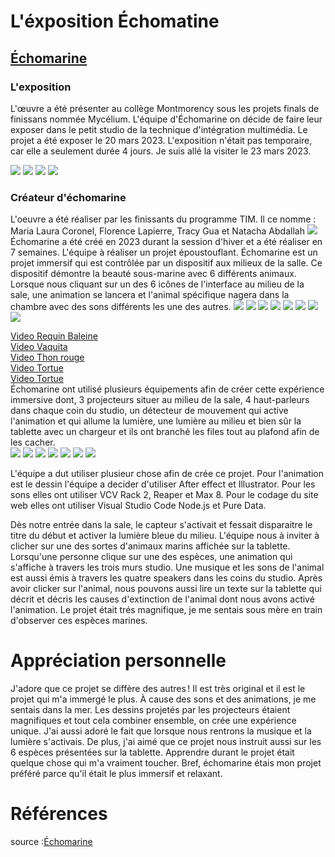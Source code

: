 
<h1>L'éxposition Échomatine </h1>

<h2><a href="https://tim-montmorency.com/2023/projets/Echomarine/docs/web/index.html">Échomarine</a></h2>
<h3>L'exposition</h3>

L'œuvre a été présenter au collège Montmorency sous les projets finals de finissans nommée Mycélium. L'équipe d'Échomarine on décide de faire leur exposer dans le petit studio de la technique d'intégration multimédia. Le projet a été exposer le 20 mars 2023. L'exposition n'était pas temporaire, car elle a seulement durée 4 jours. Je suis allé la visiter le 23 mars 2023.


<img src="Photo/mycelium_demo2.png">
<img src="Photo/mycelium_demo.png">
<img src="Photo/echomarine_moi_devant.png">
<img src="Photo/echomarine_moi_interieur.png">

<h3>Créateur d'échomarine</h3>
L'oeuvre a été réaliser par les finissants du programme TIM. Il ce nomme : Maria Laura Coronel, Florence Lapierre, Tracy Gua et Natacha Abdallah
<img src="Photo/echomarine_equipe.png">
Échomarine a été créé en 2023 durant la session d'hiver et a été réaliser en 7 semaines. L'équipe à réaliser un projet époustouflant. Échomarine est un projet immersif qui est contrôlée par un dispositif aux milieux de la salle. Ce dispositif démontre la beauté sous-marine avec 6 différents animaux. Lorsque nous cliquant sur un des 6 icônes de l'interface au milieu de la sale, une animation se lancera et l'animal spécifique nagera dans la chambre avec des sons différents les une des autres.


<img src="Photo/echomarine_intro_ipad.png">
<img src="Photo/echomarine_tablette_baleine.png">
<img src="Photo/echomarine_tablette_requin_baleine.png">
<img src="Photo/echomarine_tablette_requin_blanc.png">
<img src="Photo/echomarine_tablette_thon.png">
<img src="Photo/echomarine_tablette_tortue.png">
<img src="Photo/echomarine_tablette_vaquita.png">
<img src="Photo/echomarine_intro.png">

<a href="https://youtube.com/shorts/hIgY-hvJ7kY?feature=share">Video Requin Baleine</a>
<br>
<a href="https://youtube.com/shorts/hIgY-hvJ7kY?feature=share">Video Vaquita</a>
<br>
<a href="https://youtube.com/shorts/_dUlRNu5DHw?feature=share">Video Thon rouge</a>
<br>
<a href="https://youtube.com/shorts/91YEsIDqBII?feature=share">Video Tortue</a>
<br>
<a href="https://youtube.com/shorts/qtSZ7votvLQ?feature=share">Video Tortue</a>
<br>
Échomarine ont utilisé plusieurs équipements afin de créer cette expérience immersive dont, 3 projecteurs situer au milieu de la sale, 4 haut-parleurs dans chaque coin du studio, un détecteur de mouvement qui active l'animation et qui allume la lumière, une lumière au milieu et bien sûr la tablette avec un chargeur et ils ont branché les files tout au plafond afin de les cacher.
<br>
<img src="Photo/echomarine_projecteur.jpg">
<img src="Photo/echomarine_lumiere_milieu.jpg">
<img src="Photo/echomarine_detecteur_mouvement.png">
<img src="Photo/echomarine_speaker2.jpg">
<img src="Photo/echomarine_support_ipad.png">
<img src="Photo/echomarine_tablette_baleine.png">
<img src="Photo/echomarine_shema.png">

L'équipe a dut utiliser plusieur chose afin de crée ce projet. Pour l'animation est le dessin l'équipe a decider d'utiliser After effect et Illustrator. Pour les sons elles ont utiliser VCV Rack 2, Reaper et Max 8. Pour le codage du site web elles ont utiliser Visual Studio Code Node.js et Pure Data. 


Dès notre entrée dans la sale, le capteur s'activait et fessait disparaitre le titre du début et activer la lumière bleue du milieu. L'équipe nous à inviter à clicher sur une des sortes d'animaux marins affichée sur la tablette. Lorsqu'une personne clique sur une des espèces, une animation qui s'affiche à travers les trois murs studio. Une musique et les sons de l'animal est aussi émis à travers les quatre speakers dans les coins du studio. Après avoir clicker sur l'animal, nous pouvons aussi lire un texte sur la tablette qui décrit et décris les causes d'extinction de l'animal dont nous avons activé l'animation. Le projet était trés magnifique, je me sentais sous mère en train d'observer ces espèces marines.


<h1> Appréciation personnelle </h1>

J'adore que ce projet se diffère des autres ! Il est très original et il est le projet qui m'a immergé le plus. À cause des sons et des animations, je me sentais dans la mer. Les dessins projetés par les projecteurs étaient magnifiques et tout cela combiner ensemble, on crée une expérience unique. J'ai aussi adoré le fait que lorsque nous rentrons la musique et la lumière s'activais. De plus, j'ai aimé que ce projet nous instruit aussi sur les 6 espèces présentées sur la tablette. Apprendre durant le projet était quelque chose qui m'a vraiment toucher. Bref, échomarine étais mon projet préféré parce qu'il était le plus immersif et relaxant.


<h1> Références </h1>

source :<a href="https://github.com/Echomarine/Echomarine/tree/main/docs/preproduction#plantation">Échomarine</a> 

